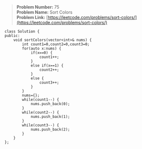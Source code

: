 > **Problem Number:** 75 <br>
> **Problem Name:** Sort Colors <br>
> **Problem Link:** [https://leetcode.com/problems/sort-colors/](https://leetcode.com/problems/sort-colors/) <br>

    class Solution {
    public:
        void sortColors(vector<int>& nums) {
            int count1=0,count2=0,count3=0;
            for(auto x:nums) {
                if(x==0) {
                    count1++;
                }
                else if(x==1) {
                    count2++;
                }
                else {
                    count3++;
                }
            }
            nums={};
            while(count1--) {
                nums.push_back(0);
            }
            while(count2--) {
                nums.push_back(1);
            }
            while(count3--) {
                nums.push_back(2);
            }
        }
    };
